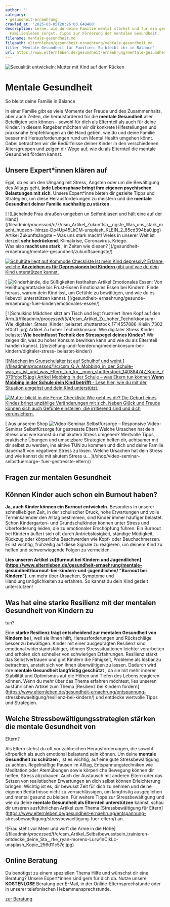 ```yaml
---
author: ''
category:
- gesundheit-ernaehrung
crawled_at: '2025-03-05T20:26:03.648480'
description: Lerne, wie du deine Familie mental stärkst und für ein gesundes, ausgeglichenes
  Familienleben sorgst. Tipps zur Förderung der mentalen Gesundheit.
filename: mentale-gesundheit.md
filepath: elternleben/gesundheit-ernaehrung/mentale-gesundheit.md
title: 'Mentale Gesundheit für Familien: So bleibt ihr in Balance'
url: https://www.elternleben.de/gesundheit-ernaehrung/mentale-gesundheit/
---
```


![Sexualität entwickeln: Mutter mit Kind auf dem
Rücken](/fileadmin/Startseite/1_Elternwissen/3_Kleinkind/Tipps_Wie_unterstu__tze_ich_mein_Kind_dabei_eine_gesunde_Sexualita__t_zu_entwickeln.jpg)

#  Mentale Gesundheit

So bleibt deine Familie in Balance

In einer Familie gibt es viele Momente der Freude und des Zusammenhalts, aber
auch Zeiten, die herausfordernd für die **mentale Gesundheit** aller
Beteiligten sein können – sowohl für dich als Elternteil als auch für deine
Kinder. In diesem Ratgeber möchten wir dir konkrete Hilfestellungen und
praxisnahe Empfehlungen an die Hand geben, wie du und deine Familie besser mit
Herausforderungen rund um Mental Health umgehen könnt. Dabei betrachten wir
die Bedürfnisse deiner Kinder in den verschiedenen Altersgruppen und zeigen
dir Wege auf, wie du als Elternteil die mentale Gesundheit fördern kannst.

##  Unsere Expert*innen klären auf

Egal, ob es um den Umgang mit Stress, Ängsten oder um die Bewältigung des
Alltags geht, **jede Lebensphase bringt ihre eigenen psychischen Belastungen
mit sich**. Unsere Expert*inne bieten dir gezielte Tipps und Strategien, um
diese Herausforderungen zu meistern und die **mentale Gesundheit deiner
Familie nachhaltig zu stärken**.

[ ![Lächelnde Frau draußen umgeben un Seifenblasen und hält eine auf der
Hand](/fileadmin/_processed_/c/7/csm_Artikel_Zukunftsa__ngste_Was_uns_stark_macht_hudson-
hintze-Dp4Up45LkCM-unsplash_KLEIN_2_85cd394ba0.jpg) Artikel Zukunftsängste –
Was uns stark macht! Vieles in unserer Welt ist derzeit **sehr bedrückend**.
Klimakrise, Coronavirus, Kriege.  
Was also **macht uns stark** , in Zeiten wie diesen? ](/gesundheit-
ernaehrung/mentale-gesundheit/zukunftsaengste/)

[ ![Schultüte liegt auf
Kommode](/fileadmin/_processed_/7/f/csm_Checkliste_Ist_mein_Kind_depressiv_09e3fdab97.jpg)
Checkliste Ist mein Kind depressiv? Erfahre, welche **Anzeichen es für
Depressionen bei Kindern** gibt und wie du dein Kind unterstützen kannst.
](/gesundheit-ernaehrung/mentale-gesundheit/depressionen-bei-kindern/)

[ ![Kinderhände, die Süßigkeiten
festhalten](/fileadmin/_processed_/f/f/csm_Artikel_Essen_als_Ersatz_7c0ab4d6b2.jpg)
Artikel Emotionales Essen: Von Heißhungerattacke bis Frust-Essen Emotionales
Essen bei Kindern: Finde heraus, warum dein Kind isst, um Gefühle zu
bewältigen, und wie du es liebevoll unterstützen kannst. ](/gesundheit-
ernaehrung/gesunde-ernaehrung-fuer-kinder/emotionales-essen/)

[ ![Schulkind Mädchen sitzt am Tisch und legt frustriert ihren Kopf auf den
Arm.](/fileadmin/_processed_/5/4/csm_Artikel_Zu_hoher_Technikkonsum-
Wie_digitaler_Stress_Kinder_belastet_shutterstock_1714557886_Kleiin_7302ef0cf1.jpg)
Artikel Zu hoher Technikkonsum: Wie digitaler Stress Kinder belastet **Wie
beeinflusst Technik den Stresspegel deines Kindes?** Wir zeigen dir, was zu
hoher Konsum bewirken kann und wie du als Elternteil handeln kannst.
](/erziehung-und-foerderung/medienkonsum-bei-kindern/digitaler-stress-
belastet-kinder/)

[ ![Mädchen im Grunschulalter ist auf Schulhof und
weint.](/fileadmin/_processed_/1/c/csm_Q_A_Mobbing_in_der_Schule-
was_es_ist_und_was_Eltern_tun_ko__nnen_shutterstock_140884747_Kopie_7379fcbc15.jpg)
Artikel Mobbing in der Schule – was Eltern tun können **Wenn Mobbing in der
Schule dein Kind betrifft** \- Lese hier, wie du mit der Situation umgehst und
dein Kind unterstützt. ](/schulkind/herausforderungen-in-der-schule/mobbing/)

[ ![Mutter blickt in die
Ferne](/fileadmin/_processed_/9/8/csm_Checkliste_Wie_geht_es_Dir_fb92fbf3b7.jpg)
Checkliste Wie geht es dir? Die Geburt eines Kindes bringt unzählige
Veränderungen mit sich. Neben Glück und Freude können sich auch Gefühle
einstellen, die irritierend sind und dich verunsichern.
](/schwangerschaft/geburt/wochenbettdepression/)

[ Aus unserem Shop ![Video-Seminar Selbstfürsorge –
Responsive](/fileadmin/_processed_/2/b/csm_VideoSeminar_Selbstfuersorge_teaserbild_v2_1b68da9f38.png)
Video-Seminar Selbstfürsorge für gestresste Eltern Welche Ursachen hat dein
Stress und wie kannst du mit akutem Stress umgehen? Wertvolle Tipps,
praktische Übungen und umsetzbare Strategien helfen dir, achtsamer mit dir
selbst zu werden, ins aktive TUN zu kommen und dich und deine Familie
dauerhaft von negativem Stress zu lösen. Welche Ursachen hat dein Stress und
wie kannst du mit akutem Stress u…  ](/shop/video-seminar-selbstfuersorge-
fuer-gestresste-eltern/)

##  Fragen zur mentalen Gesundheit

##  Können Kinder auch schon ein Burnout haben?

**Ja, auch Kinder können ein Burnout entwickeln.** Besonders in unserer
schnelllebigen Zeit, in der schulischer Druck, hohe Erwartungen und volle
Terminkalender den Alltag bestimmen, sind Kinder immer häufiger belastet.
Schon Kindergarten- und Grundschulkinder können unter Stress und Überforderung
leiden, die zu emotionaler Erschöpfung führen. Ein Burnout bei Kindern äußert
sich oft durch Antriebslosigkeit, ständige Müdigkeit, Rückzug oder körperliche
Beschwerden wie Kopf- oder Bauchschmerzen. Es ist wichtig, frühzeitig auf
diese Signale zu reagieren, um deinem Kind zu helfen und schwerwiegende Folgen
zu vermeiden.

**Lies unseren Artikel zu[Burnout bei Kindern und
Jugendlichen](https://www.elternleben.de/gesundheit-ernaehrung/mentale-
gesundheit/burnout-bei-kindern-und-jugendlichen/ "Burnout bei Kindern")**, um
mehr über Ursachen, Symptome und Handlungsmöglichkeiten zu erfahren. So kannst
du dein Kind gezielt unterstützen!

##  Was hat eine starke Resilienz mit der mentalen Gesundheit von Kindern zu
tun?

Eine **starke Resilienz trägt entscheidend zur mentalen Gesundheit von Kindern
be** i, weil sie ihnen hilft, Herausforderungen und Rückschläge besser zu
bewältigen. Kinder mit einer ausgeprägten Resilienz sind emotional
widerstandsfähiger, können Stresssituationen leichter verarbeiten und erholen
sich schneller von schwierigen Erfahrungen. Resilienz stärkt das
Selbstvertrauen und gibt Kindern die Fähigkeit, Probleme als lösbar zu
betrachten, anstatt sich von ihnen überwältigen zu lassen. Dadurch wird ihre
**mentale Gesundheit langfristig geschützt** , da sie mit mehr innerer
Stabilität und Optimismus auf die Höhen und Tiefen des Lebens reagieren
können. Wenn du mehr über das Thema erfahren möchtest, lies unseren
ausführlichen Artikel zum Thema [Resilienz bei Kindern
fördern](https://www.elternleben.de/gesundheit-ernaehrung/entspannung-
stressbewaeltigung/resilienz-bei-kindern/) und entdecke wertvolle Tipps und
Strategien.

##  Welche Stressbewältigungsstrategien stärken die mentale Gesundheit von
Eltern?

Als Eltern stehst du oft vor zahlreichen Herausforderungen, die sowohl
körperlich als auch emotional belastend sein können. Um deine **mentale
Gesundheit zu schützen** , ist es wichtig, auf eine gute Stressbewältigung zu
achten. Regelmäßige Pausen im Alltag, Entspannungstechniken wie Meditation
oder Atemübungen sowie körperliche Bewegung können dir helfen, Stress
abzubauen. Auch der Austausch mit anderen Eltern oder das Setzen von
realistischen Erwartungen an dich selbst können Erleichterung bringen. Wichtig
ist es, dir bewusst Zeit für dich zu nehmen und deine eigenen Bedürfnisse
nicht zu vernachlässigen, um langfristig ausgeglichen und mental gesund zu
bleiben. Für weitere Tipps zur Stressbewältigung und wie du deine **mentale
Gesundheit als Elternteil unterstützen** kannst, schau dir unseren
ausführlichen Artikel zum Thema [Stressbewältigung für
Eltern](https://www.elternleben.de/gesundheit-ernaehrung/entspannung-
stressbewaeltigung/stressbewaeltigung-fuer-eltern/) an.

![Frau steht vor Meer und wirft die Arme in die
Höhe](/fileadmin/_processed_/f/c/csm_Artikel_Selbstbewusstsein_trainieren-
entdecke_deine_Sta__rke_ryan-moreno-Lurw1nCIkLc-unsplash_Kopie_256d11c57e.jpg)

##  Online Beratung

Du benötigst zu einem speziellen Thema Hilfe und wünschst dir eine Beratung?
Unsere Expert*innen sind gern für dich da. Nutze unsere **KOSTENLOSE**
Beratung per E-Mail, in der Online-Elternsprechstunde oder in unserer
telefonischen Hebammensprechstunde.

[ zur Beratung ](/online-beratung-formate/)

